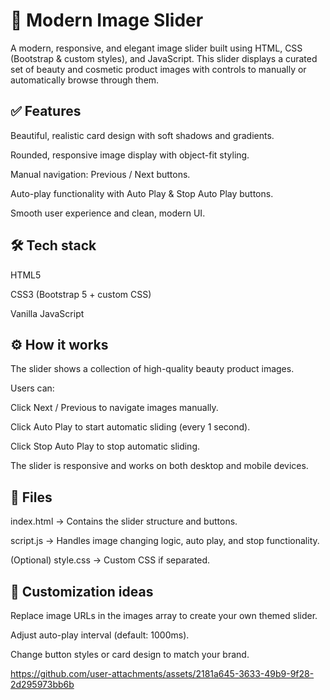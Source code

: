 # 📸 Modern Image Slider
A modern, responsive, and elegant image slider built using HTML, CSS (Bootstrap & custom styles), and JavaScript.
This slider displays a curated set of beauty and cosmetic product images with controls to manually or automatically browse through them.

## ✅ Features
Beautiful, realistic card design with soft shadows and gradients.

Rounded, responsive image display with object-fit styling.

Manual navigation: Previous / Next buttons.

Auto-play functionality with Auto Play & Stop Auto Play buttons.

Smooth user experience and clean, modern UI.

## 🛠 Tech stack
HTML5

CSS3 (Bootstrap 5 + custom CSS)

Vanilla JavaScript

## ⚙ How it works
The slider shows a collection of high-quality beauty product images.

Users can:

Click Next / Previous to navigate images manually.

Click Auto Play to start automatic sliding (every 1 second).

Click Stop Auto Play to stop automatic sliding.

The slider is responsive and works on both desktop and mobile devices.

## 📂 Files
index.html → Contains the slider structure and buttons.

script.js → Handles image changing logic, auto play, and stop functionality.

(Optional) style.css → Custom CSS if separated.

## 🎨 Customization ideas
Replace image URLs in the images array to create your own themed slider.

Adjust auto-play interval (default: 1000ms).

Change button styles or card design to match your brand.



https://github.com/user-attachments/assets/2181a645-3633-49b9-9f28-2d295973bb6b



